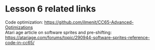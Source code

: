 # Lesson 6 related links
Code optimization: https://github.com/ilmenit/CC65-Advanced-Optimizations</br>
Atari age article on software sprites and pre-shifting: https://atariage.com/forums/topic/290944-software-sprites-reference-code-in-cc65/</br>
